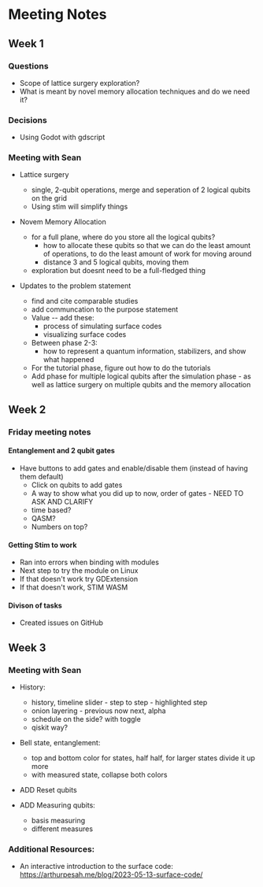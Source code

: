 # Meeting Notes

## Week 1
### Questions
- Scope of lattice surgery exploration?
- What is meant by novel memory allocation techniques and do we need it?

### Decisions
- Using Godot with gdscript

### Meeting with Sean
- Lattice surgery
    - single, 2-qubit operations, merge and seperation of 2 logical qubits on the grid
    - Using stim will simplify things

- Novem Memory Allocation
    - for a full plane, where do you store all the logical qubits?  
        - how to allocate these qubits so that we can do the least amount of operations, to do the least amount of work for moving around
        - distance 3 and 5 logical qubits, moving them
    - exploration but doesnt need to be a full-fledged thing

- Updates to the problem statement
    - find and cite comparable studies
    - add communcation to the purpose statement
    - Value -- add these:
        - process of simulating surface codes
        - visualizing surface codes
    - Between phase 2-3:
        - how to represent a quantum information, stabilizers, and show what happened
    - For the tutorial phase, figure out how to do the tutorials
    - Add phase for multiple logical qubits after the simulation phase - as well as lattice surgery on multiple qubits and the memory allocation



## Week 2

### Friday meeting notes
#### Entanglement and 2 qubit gates
- Have buttons to add gates and enable/disable them (instead of having them default)
    - Click on qubits to add gates
    - A way to show what you did up to now, order of gates - NEED TO ASK AND CLARIFY
     - time based?
     - QASM?
     - Numbers on top?

#### Getting Stim to work
- Ran into errors when binding with modules
- Next step to try the module on Linux
- If that doesn't work try GDExtension
- If that doesn't work, STIM WASM

#### Divison of tasks
- Created issues on GitHub

## Week 3
### Meeting with Sean
- History:
	- history, timeline slider - step to step - highlighted step 
	- onion layering - previous now next, alpha
	- schedule on the side? with toggle
    - qiskit way?
	
- Bell state, entanglement:
	- top and bottom color for states, half half, for larger states divide it up more
	- with measured state, collapse both colors
	
- ADD Reset qubits

- ADD Measuring qubits:
	- basis measuring 
	- different measures
### Additional Resources:
- An interactive introduction to the surface code: https://arthurpesah.me/blog/2023-05-13-surface-code/

	
